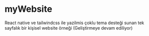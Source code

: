 # myWebsite
React native ve tailwindcss ile yazilmis çoklu tema desteği sunan tek sayfalık bir kişisel website örneği (Geliştirmeye devam ediliyor)
